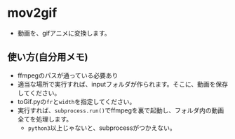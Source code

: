 # mov2gif
* 動画を、gifアニメに変換します。

## 使い方(自分用メモ)
* ffmpegのパスが通っている必要あり
* 適当な場所で実行すれば、inputフォルダが作られます。そこに、動画を保存してください。
* toGif.pyの`fr`と`width`を指定してください。
* 実行すれば、`subprocess.run()`でffmpegを裏で起動し、フォルダ内の動画全てを処理します。
  * `python3`以上じゃないと、subprocessがつかえない。